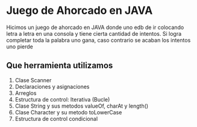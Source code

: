 # Juego de Ahorcado en JAVA

Hicimos un juego de ahorcado en JAVA donde uno edb de ir colocando letra a letra en una consola y tiene cierta cantidad de intentos. Si logra completar toda la palabra uno gana, caso contrario se acaban los intentos uno pierde

## Que herramienta utilizamos

1. Clase Scanner 
2. Declaraciones y asignaciones
3. Arreglos
4. Estructura de control: Iterativa (Bucle)
5. Clase String y sus metodos valueOf, charAt y length()
6. Clase Character y su metodo toLowerCase
7. Estructura de control condicional
